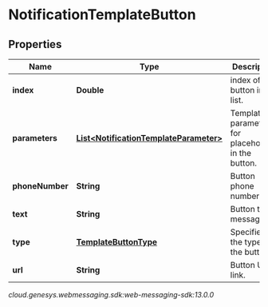 # NotificationTemplateButton


## Properties

| Name | Type | Description | Notes |
| ------------ | ------------- | ------------- | ------------- |
| **index** | **Double** | index of the button in the list. |  |
| **parameters** | [**List&lt;NotificationTemplateParameter&gt;**](NotificationTemplateParameter) | Template parameters for placeholders in the button. |  [optional] |
| **phoneNumber** | **String** | Button phone number. |  [optional] |
| **text** | **String** | Button text message. |  |
| **type** | [**TemplateButtonType**](TemplateButtonType) | Specifies the type of the button. |  |
| **url** | **String** | Button URL link. |  [optional] |




_cloud.genesys.webmessaging.sdk:web-messaging-sdk:13.0.0_
